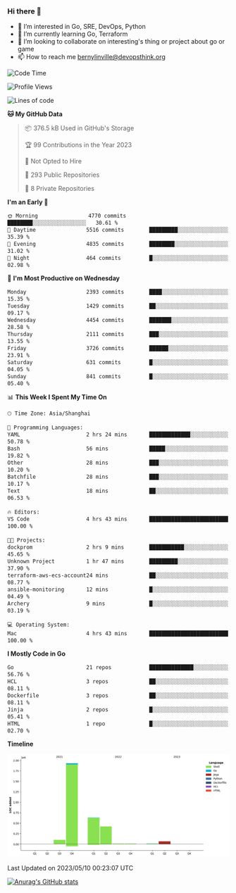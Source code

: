 ### Hi there 👋

- 👀 I’m interested in Go, SRE, DevOps, Python
- 🌱 I’m currently learning Go, Terraform
- 👯 I’m looking to collaborate on interesting's thing or project about go or game
- 📫 How to reach me bernylinville@devopsthink.org

<!--START_SECTION:waka-->
![Code Time](http://img.shields.io/badge/Code%20Time-263%20hrs%2050%20mins-blue)

![Profile Views](http://img.shields.io/badge/Profile%20Views-0-blue)

![Lines of code](https://img.shields.io/badge/From%20Hello%20World%20I%27ve%20Written-3.2%20million%20lines%20of%20code-blue)

**🐱 My GitHub Data** 

> 📦 376.5 kB Used in GitHub's Storage 
 > 
> 🏆 99 Contributions in the Year 2023
 > 
> 🚫 Not Opted to Hire
 > 
> 📜 293 Public Repositories 
 > 
> 🔑 8 Private Repositories 
 > 
**I'm an Early 🐤** 

```text
🌞 Morning                4770 commits        ████████░░░░░░░░░░░░░░░░░   30.61 % 
🌆 Daytime                5516 commits        █████████░░░░░░░░░░░░░░░░   35.39 % 
🌃 Evening                4835 commits        ████████░░░░░░░░░░░░░░░░░   31.02 % 
🌙 Night                  464 commits         █░░░░░░░░░░░░░░░░░░░░░░░░   02.98 % 
```
📅 **I'm Most Productive on Wednesday** 

```text
Monday                   2393 commits        ████░░░░░░░░░░░░░░░░░░░░░   15.35 % 
Tuesday                  1429 commits        ██░░░░░░░░░░░░░░░░░░░░░░░   09.17 % 
Wednesday                4454 commits        ███████░░░░░░░░░░░░░░░░░░   28.58 % 
Thursday                 2111 commits        ███░░░░░░░░░░░░░░░░░░░░░░   13.55 % 
Friday                   3726 commits        ██████░░░░░░░░░░░░░░░░░░░   23.91 % 
Saturday                 631 commits         █░░░░░░░░░░░░░░░░░░░░░░░░   04.05 % 
Sunday                   841 commits         █░░░░░░░░░░░░░░░░░░░░░░░░   05.40 % 
```


📊 **This Week I Spent My Time On** 

```text
🕑︎ Time Zone: Asia/Shanghai

💬 Programming Languages: 
YAML                     2 hrs 24 mins       █████████████░░░░░░░░░░░░   50.78 % 
Bash                     56 mins             █████░░░░░░░░░░░░░░░░░░░░   19.82 % 
Other                    28 mins             ███░░░░░░░░░░░░░░░░░░░░░░   10.20 % 
Batchfile                28 mins             ███░░░░░░░░░░░░░░░░░░░░░░   10.17 % 
Text                     18 mins             ██░░░░░░░░░░░░░░░░░░░░░░░   06.53 % 

🔥 Editors: 
VS Code                  4 hrs 43 mins       █████████████████████████   100.00 % 

🐱‍💻 Projects: 
dockprom                 2 hrs 9 mins        ███████████░░░░░░░░░░░░░░   45.65 % 
Unknown Project          1 hr 47 mins        █████████░░░░░░░░░░░░░░░░   37.90 % 
terraform-aws-ecs-account24 mins             ██░░░░░░░░░░░░░░░░░░░░░░░   08.77 % 
ansible-monitoring       12 mins             █░░░░░░░░░░░░░░░░░░░░░░░░   04.49 % 
Archery                  9 mins              █░░░░░░░░░░░░░░░░░░░░░░░░   03.19 % 

💻 Operating System: 
Mac                      4 hrs 43 mins       █████████████████████████   100.00 % 
```

**I Mostly Code in Go** 

```text
Go                       21 repos            ██████████████░░░░░░░░░░░   56.76 % 
HCL                      3 repos             ██░░░░░░░░░░░░░░░░░░░░░░░   08.11 % 
Dockerfile               3 repos             ██░░░░░░░░░░░░░░░░░░░░░░░   08.11 % 
Jinja                    2 repos             █░░░░░░░░░░░░░░░░░░░░░░░░   05.41 % 
HTML                     1 repo              █░░░░░░░░░░░░░░░░░░░░░░░░   02.70 % 
```



**Timeline**

![Lines of Code chart](https://raw.githubusercontent.com/bernylinville/bernylinville/main/assets/bar_graph.png)


 Last Updated on 2023/05/10 00:23:07 UTC
<!--END_SECTION:waka-->

[![Anurag's GitHub stats](https://github-readme-stats.vercel.app/api?username=bernylinville)](https://github.com/anuraghazra/github-readme-stats)


<!--
**kylechou-dunk/kylechou-dunk** is a ✨ _special_ ✨ repository because its `README.md` (this file) appears on your GitHub profile.

Here are some ideas to get you started:

- 🔭 I’m currently working on ...
- 🌱 I’m currently learning ...
- 👯 I’m looking to collaborate on ...
- 🤔 I’m looking for help with ...
- 💬 Ask me about ...
- 📫 How to reach me: ...
- 😄 Pronouns: ...
- ⚡ Fun fact: ...
-->
